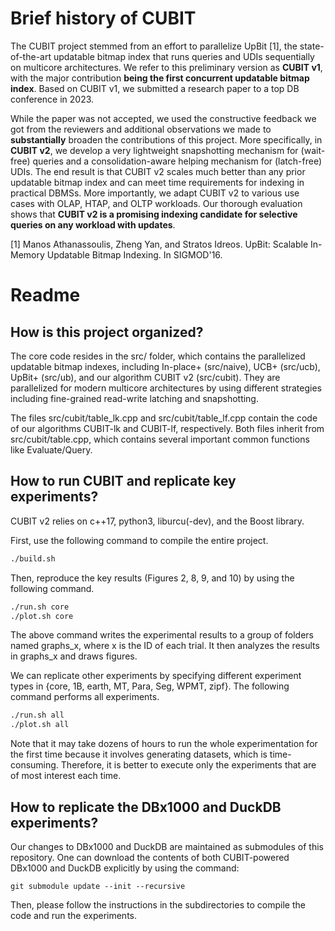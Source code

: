 
# Brief history of CUBIT

The CUBIT project stemmed from an effort to parallelize UpBit [1], the state-of-the-art updatable bitmap index that runs queries and UDIs sequentially on multicore architectures. We refer to this preliminary version as **CUBIT v1**, with the major contribution **being the first concurrent updatable bitmap index**. Based on CUBIT v1, we submitted a research paper to a top DB conference in 2023.

While the paper was not accepted, we used the constructive feedback we got from the reviewers and additional observations we made to **substantially** broaden the contributions of this project. More specifically, in **CUBIT v2**, we develop a very lightweight snapshotting mechanism for (wait-free) queries and a consolidation-aware helping mechanism for (latch-free) UDIs. The end result is that CUBIT v2 scales much better than any prior updatable bitmap index and can meet time requirements for indexing in practical DBMSs. More importantly, we adapt CUBIT v2 to various use cases with OLAP, HTAP, and OLTP workloads. Our thorough evaluation shows that **CUBIT v2 is a promising indexing candidate for selective queries on any workload with updates**.

[1] Manos Athanassoulis, Zheng Yan, and Stratos Idreos. UpBit: Scalable In-Memory Updatable Bitmap Indexing. In SIGMOD'16.

# Readme

How is this project organized?
-------------------------------------------

The core code resides in the src/ folder, which contains the parallelized updatable bitmap indexes, including In-place+ (src/naive), UCB+ (src/ucb), UpBit+ (src/ub), and our algorithm CUBIT v2 (src/cubit). They are parallelized for modern multicore architectures by using different strategies including fine-grained read-write latching and snapshotting.

The files src/cubit/table_lk.cpp and src/cubit/table_lf.cpp contain the code of our algorithms CUBIT-lk and CUBIT-lf, respectively. Both files inherit from src/cubit/table.cpp, which contains several important common functions like Evaluate/Query.


How to run CUBIT and replicate key experiments?
--------------------------------

CUBIT v2 relies on c++17, python3, liburcu(-dev), and the Boost library. 

First, use the following command to compile the entire project. 

```sh
./build.sh 
```

Then, reproduce the key results (Figures 2, 8, 9, and 10) by using the following command. 

```sh
./run.sh core
./plot.sh core
```

The above command writes the experimental results to a group of folders named graphs_x, where x is the ID of each trial. It then analyzes the results in graphs_x and draws figures.

We can replicate other experiments by specifying different experiment types in {core, 1B, earth, MT, Para, Seg, WPMT, zipf}. The following command performs all experiments.

```sh
./run.sh all
./plot.sh all
```

Note that it may take dozens of hours to run the whole experimentation for the first time because it involves generating datasets, which is time-consuming. Therefore, it is better to execute only the experiments that are of most interest each time.


How to replicate the DBx1000 and DuckDB experiments?
----------------------------------------------

Our changes to DBx1000 and DuckDB are maintained as submodules of this repository. One can download the contents of both CUBIT-powered DBx1000 and DuckDB explicitly by using the command:

```
git submodule update --init --recursive
```

Then, please follow the instructions in the subdirectories to compile the code and run the experiments.
